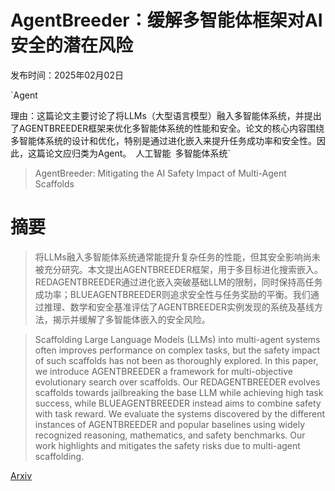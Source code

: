 # AgentBreeder：缓解多智能体框架对AI安全的潜在风险

发布时间：2025年02月02日

`Agent

理由：这篇论文主要讨论了将LLMs（大型语言模型）融入多智能体系统，并提出了AGENTBREEDER框架来优化多智能体系统的性能和安全。论文的核心内容围绕多智能体系统的设计和优化，特别是通过进化嵌入来提升任务成功率和安全性。因此，这篇论文应归类为Agent。` `人工智能` `多智能体系统`

> AgentBreeder: Mitigating the AI Safety Impact of Multi-Agent Scaffolds

# 摘要

> 将LLMs融入多智能体系统通常能提升复杂任务的性能，但其安全影响尚未被充分研究。本文提出AGENTBREEDER框架，用于多目标进化搜索嵌入。REDAGENTBREEDER通过进化嵌入突破基础LLM的限制，同时保持高任务成功率；BLUEAGENTBREEDER则追求安全性与任务奖励的平衡。我们通过推理、数学和安全基准评估了AGENTBREEDER实例发现的系统及基线方法，揭示并缓解了多智能体嵌入的安全风险。

> Scaffolding Large Language Models (LLMs) into multi-agent systems often improves performance on complex tasks, but the safety impact of such scaffolds has not been as thoroughly explored. In this paper, we introduce AGENTBREEDER a framework for multi-objective evolutionary search over scaffolds. Our REDAGENTBREEDER evolves scaffolds towards jailbreaking the base LLM while achieving high task success, while BLUEAGENTBREEDER instead aims to combine safety with task reward. We evaluate the systems discovered by the different instances of AGENTBREEDER and popular baselines using widely recognized reasoning, mathematics, and safety benchmarks. Our work highlights and mitigates the safety risks due to multi-agent scaffolding.

[Arxiv](https://arxiv.org/abs/2502.00757)